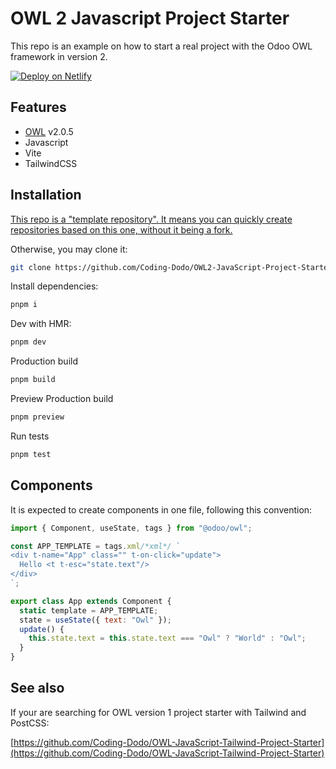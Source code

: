 # OWL 2 Javascript Project Starter

This repo is an example on how to start a real project with the Odoo OWL framework in version 2.


[![Deploy on Netlify](https://www.netlify.com/img/deploy/button.svg)](https://app.netlify.com/start/deploy?repository=https://github.com/Coding-Dodo/OWL2-JavaScript-Project-Starter)

## Features

- [OWL](https://github.com/odoo/owl) v2.0.5
- Javascript
- Vite
- TailwindCSS

## Installation

[This repo is a "template repository". It means you can quickly create repositories based on this one, without it being a fork.](https://docs.github.com/en/free-pro-team@latest/github/creating-cloning-and-archiving-repositories/creating-a-repository-from-a-template#about-repository-templates)

Otherwise, you may clone it:

```bash
git clone https://github.com/Coding-Dodo/OWL2-JavaScript-Project-Starter.git
```

Install dependencies:

```bash
pnpm i
```

Dev with HMR:

```bash
pnpm dev
```

Production build

```bash
pnpm build
```

Preview Production build

```bash
pnpm preview
```

Run tests

```bash
pnpm test
```

## Components

It is expected to create components in one file, following this convention:

```js
import { Component, useState, tags } from "@odoo/owl";

const APP_TEMPLATE = tags.xml/*xml*/ `
<div t-name="App" class="" t-on-click="update">
  Hello <t t-esc="state.text"/>
</div>
`;

export class App extends Component {
  static template = APP_TEMPLATE;
  state = useState({ text: "Owl" });
  update() {
    this.state.text = this.state.text === "Owl" ? "World" : "Owl";
  }
}
```

## See also

If your are searching for OWL version 1 project starter with Tailwind and PostCSS:

[https://github.com/Coding-Dodo/OWL-JavaScript-Tailwind-Project-Starter](https://github.com/Coding-Dodo/OWL-JavaScript-Tailwind-Project-Starter)